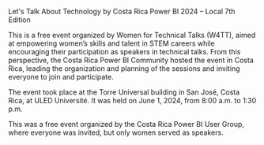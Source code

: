 Let's Talk About Technology by Costa Rica Power BI 2024 – Local 7th Edition

This is a free event organized by Women for Technical Talks (W4TT), aimed at empowering women’s skills and talent in STEM careers while encouraging their participation as speakers in technical talks. From this perspective, the Costa Rica Power BI Community hosted the event in Costa Rica, leading the organization and planning of the sessions and inviting everyone to join and participate.

The event took place at the Torre Universal building in San José, Costa Rica, at ULED Université. It was held on June 1, 2024, from 8:00 a.m. to 1:30 p.m.

This was a free event organized by the Costa Rica Power BI User Group, where everyone was invited, but only women served as speakers.
